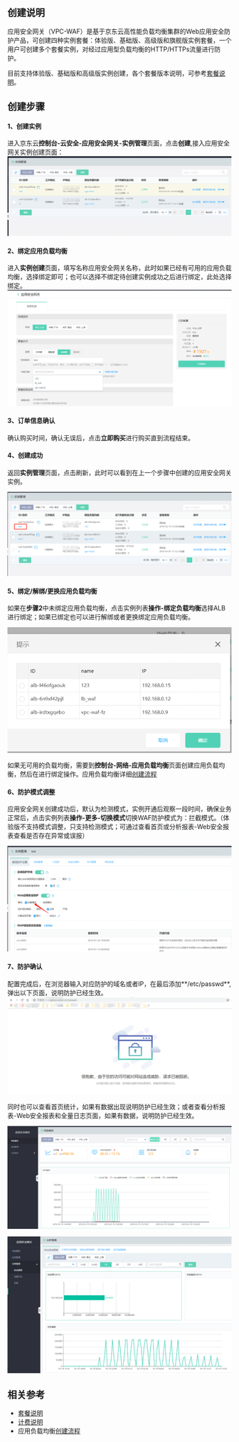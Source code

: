 ## 创建说明

应用安全网关（VPC-WAF）是基于京东云高性能负载均衡集群的Web应用安全防护产品，可创建四种实例套餐：体验版、基础版、高级版和旗舰版实例套餐，一个用户可创建多个套餐实例，对经过应用型负载均衡的HTTP/HTTPs流量进行防护。

目前支持体验版、基础版和高级版实例创建，各个套餐版本说明，可参考[套餐说明](../Introduction/Specifications.md)。

## 创建步骤

  #### 1、创建实例
  
进入京东云**控制台-云安全-应用安全网关-实例管理**页面，点击**创建**,接入应用安全网关实例创建页面：![image.png](../../../../image/AppliAcation-Security-Gateway/list01.png)

  #### 2、绑定应用负载均衡
  
进入**实例创建**页面，填写名称应用安全网关名称，此时如果已经有可用的应用负载均衡，选择绑定即可；也可以选择不绑定待创建实例成功之后进行绑定，此处选择绑定。
  ![image.png](../../../../image/AppliAcation-Security-Gateway/list02.png)

 #### 3、订单信息确认
  
 确认购买时间，确认无误后，点击**立即购买**进行购买直到流程结束。

  #### 4、创建成功
  
 返回**实例管理**页面，点击刷新，此时可以看到在上一个步骤中创建的应用安全网关实例。
  
   ![image.png](../../../../image/AppliAcation-Security-Gateway/list03.png)

     
  #### 5、绑定/解绑/更换应用负载均衡
  
如果在**步骤2**中未绑定应用负载均衡，点击实例列表**操作-绑定负载均衡**选择ALB进行绑定；如果已绑定也可以进行解绑或者更换绑定应用负载均衡。

 ![image.png](../../../../image/AppliAcation-Security-Gateway/list04-1.png)
 
如果无可用的负载均衡，需要到**控制台-网络-应用负载均衡**页面创建应用负载均衡，然后在进行绑定操作。应用负载均衡详细[创建流程](https://docs.jdcloud.com/cn/application-load-balancer/create-instance)

   
 #### 6、防护模式调整
 
 应用安全网关创建成功后，默认为检测模式，实例开通后观察一段时间，确保业务正常后，点击实例列表**操作-更多-切换模式**切换WAF防护模式为：拦截模式。（体验版不支持模式调整，只支持检测模式；可通过查看首页或分析报表-Web安全报表查看是否存在异常或误报）

  ![image.png](../../../../image/AppliAcation-Security-Gateway/list05-1.png)
  
  
 #### 7、防护确认
 
 配置完成后，在浏览器输入对应防护的域名或者IP，在最后添加**/etc/passwd**,弹出以下页面，说明防护已经生效。
 ![image.png](../../../../image/AppliAcation-Security-Gateway/list06-2.png)
 
 同时也可以查看首页统计，如果有数据出现说明防护已经生效；或者查看分析报表-Web安全报表和全量日志页面，如果有数据，说明防护已经生效。
 
 ![image.png](../../../../image/AppliAcation-Security-Gateway/list07-1.png)
 
 ![image.png](../../../../image/AppliAcation-Security-Gateway/list08-1.png)

## 相关参考
- [套餐说明](../Introduction/Specifications.md)
- [计费说明](../Pricing/Billing-Rules.md)
- 应用负载均衡[创建流程](https://docs.jdcloud.com/cn/application-load-balancer/create-instance)

